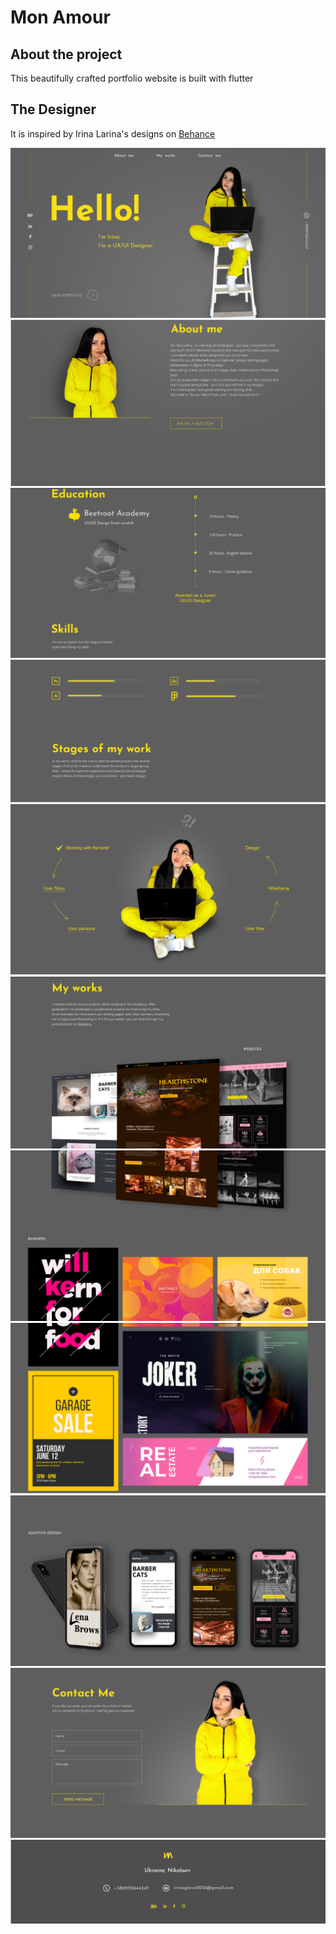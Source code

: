 # Mon Amour

## About the project

This beautifully crafted portfolio website is built with flutter

## The Designer
It is inspired by Irina Larina's designs on <a href = "https://www.behance.net/gallery/113187621/Portfolio?tracking_source=search_projects_recommended%7Cportfolio%20cv">Behance</a>



<img src = "https://github.com/yonahgraphics/Mon_Amour/blob/master/lib/images/one.PNG?raw=true">
<img src = "https://github.com/yonahgraphics/Mon_Amour/blob/master/lib/images/two.PNG?raw=true">
<img src = "https://github.com/yonahgraphics/Mon_Amour/blob/master/lib/images/three.PNG?raw=true">
<img src = "https://github.com/yonahgraphics/Mon_Amour/blob/master/lib/images/four.PNG?raw=true">
<img src = "https://github.com/yonahgraphics/Mon_Amour/blob/master/lib/images/five.PNG?raw=true">
<img src = "https://github.com/yonahgraphics/Mon_Amour/blob/master/lib/images/six.PNG?raw=true">
<img src = "https://github.com/yonahgraphics/Mon_Amour/blob/master/lib/images/seven.PNG?raw=true">
<img src = "https://github.com/yonahgraphics/Mon_Amour/blob/master/lib/images/eight.PNG?raw=true">
<img src = "https://github.com/yonahgraphics/Mon_Amour/blob/master/lib/images/nine.PNG?raw=true">
<img src = "https://github.com/yonahgraphics/Mon_Amour/blob/master/lib/images/ten.PNG?raw=true">
<img src = "https://github.com/yonahgraphics/Mon_Amour/blob/master/lib/images/eleven.PNG?raw=true">

